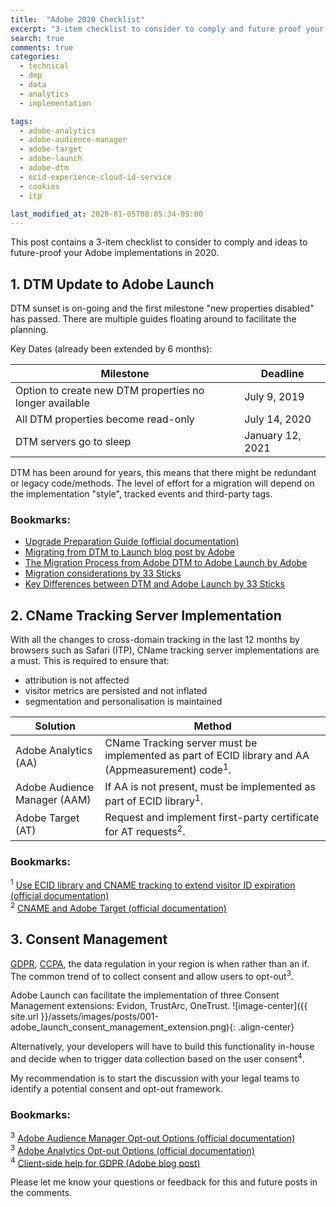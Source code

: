 ```yaml
---
title:  "Adobe 2020 Checklist"
excerpt: "3-item checklist to consider to comply and future proof your Adobe implementations in 2020"
search: true
comments: true
categories:
  - technical
  - dmp
  - data
  - analytics
  - implementation

tags:
  - adobe-analytics
  - adobe-audience-manager  
  - adobe-target
  - adobe-launch
  - adobe-dtm
  - ecid-experience-cloud-id-service
  - cookies
  - itp

last_modified_at: 2020-01-05T08:05:34-05:00
---
```

This post contains a 3-item checklist to consider to comply and ideas to future-proof your Adobe implementations in 2020.

## 1. DTM Update to Adobe Launch
DTM sunset is on-going and the first milestone "new properties disabled" has passed. There are multiple guides floating around to facilitate the planning.

Key Dates (already been extended by 6 months):

|Milestone|Deadline|
|--|--|
|Option to create new DTM properties no longer available|July 9, 2019|
|All DTM properties become read-only|July 14, 2020|
|DTM servers go to sleep|January 12, 2021|

DTM has been around for years, this means that there might be redundant or legacy code/methods. The level of effort for a migration will depend on the implementation "style", tracked events and third-party tags.

### Bookmarks:
* [Upgrade Preparation Guide (official documentation)](https://docs.adobe.com/content/help/en/launch/using/reference/upgrade/upgrade-preparation-guide.html)
* [Migrating from DTM to Launch blog post by Adobe](https://medium.com/launch-by-adobe/migrating-from-dtm-to-launch-57548251a86d)
* [The Migration Process from Adobe DTM to Adobe Launch by Adobe](https://theblog.adobe.com/the-migration-process-from-adobe-dtm-to-adobe-launch/)
* [Migration considerations by 33 Sticks](https://33sticks.com/dtm-launch-migration-series-1-options-considerations/#options)
* [Key Differences between DTM and Adobe Launch by 33 Sticks](https://33sticks.com/differences-dtm-launch-aware/)

## 2. CName Tracking Server Implementation
With all the changes to cross-domain tracking in the last 12 months by browsers such as Safari (ITP), CName tracking server implementations are a must.
This is required to ensure that:
* attribution is not affected
* visitor metrics are persisted and not inflated
* segmentation and personalisation is maintained

|Solution|Method|
|--|--|
|Adobe Analytics (AA) | CName Tracking server must be implemented as part of ECID library and AA (Appmeasurement) code<sup>1</sup>.|
|Adobe Audience Manager (AAM) |If AA is not present, must be implemented as part of ECID library<sup>1</sup>.|
|Adobe Target (AT)|Request and implement first-party certificate for AT requests<sup>2</sup>.|

### Bookmarks:
<sup>1</sup> [Use ECID library and CNAME tracking to extend visitor ID expiration (official documentation)](https://docs.adobe.com/content/help/en/id-service/using/reference/ecid-library-methods.html)<br/>
<sup>2</sup> [CNAME and Adobe Target (official documentation)](https://docs.adobe.com/content/help/en/target/using/implement-target/before-implement/implement-cname-support-in-target.html)<br/>

## 3. Consent Management
[GDPR](https://en.wikipedia.org/wiki/General_Data_Protection_Regulation), [CCPA](https://en.wikipedia.org/wiki/California_Consumer_Privacy_Act), the data regulation in your region is when rather than an if. The common trend of to collect consent and allow users to opt-out<sup>3</sup>.

Adobe Launch can facilitate the implementation of three Consent Management extensions: Evidon, TrustArc, OneTrust.
![image-center]({{ site.url }}/assets/images/posts/001-adobe_launch_consent_management_extension.png){: .align-center}

Alternatively, your developers will have to build this functionality in-house and decide when to trigger data collection based on the user consent<sup>4</sup>.

My recommendation is to start the discussion with your legal teams to identify a potential consent and opt-out framework.

### Bookmarks:
<sup>3</sup> [Adobe Audience Manager Opt-out Options (official documentation)](https://docs.adobe.com/content/help/en/audience-manager/user-guide/overview/data-privacy/data-privacy-requests.html)<br/>
<sup>3</sup> [Adobe Analytics Opt-out Options (official documentation)](https://docs.adobe.com/content/help/en/analytics/implementation/javascript-implementation/data-collection/opt-out.html)<br/>
<sup>4</sup> [Client-side help for GDPR (Adobe blog post)](https://medium.com/launch-by-adobe/client-side-help-for-gdpr-79e1cbcfc3c2)<br/>


Please let me know your questions or feedback for this and future posts in the comments.

